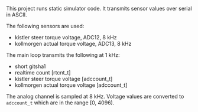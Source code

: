 This project runs static simulator code. It transmits sensor values over serial
in ASCII.

The following sensors are used:
 - kistler steer torque voltage, ADC12, 8 kHz
 - kollmorgen actual torque voltage, ADC13, 8 kHz

The main loop transmits the following at 1 kHz:
 - short gitsha1
 - realtime count [rtcnt_t]
 - kistler steer torque voltage [adccount_t]
 - kollmorgen actual torque voltage [adccount_t]

The analog channel is sampled at 8 kHz. Voltage values are converted to
`adccount_t` which are in the range [0, 4096).
